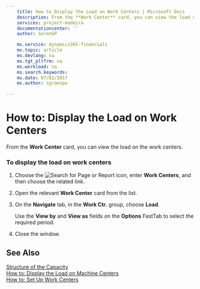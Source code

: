 ```yaml
---
    title: How to Display the Load on Work Centers | Microsoft Docs
    description: From the **Work Center** card, you can view the load on the work centers.
    services: project-madeira
    documentationcenter: ''
    author: SorenGP

    ms.service: dynamics365-financials
    ms.topic: article
    ms.devlang: na
    ms.tgt_pltfrm: na
    ms.workload: na
    ms.search.keywords:
    ms.date: 07/01/2017
    ms.author: sgroespe

---
```

# How to: Display the Load on Work Centers
From the **Work Center** card, you can view the load on the work centers.  
  
### To display the load on work centers  
  
1.  Choose the ![Search for Page or Report](media/ui-search/search_small.png "Search for Page or Report icon") icon, enter **Work Centers**, and then choose the related link.  
  
2.  Open the relevant **Work Center** card from the list.  
  
3.  On the **Navigate** tab, in the **Work Ctr.** group, choose **Load**.  
  
     Use the **View by** and **View as** fields on the **Options** FastTab to select the required period.  
  
4.  Close the window.  
  
## See Also  
 [Structure of the Capacity](../structure-of-the-capacity.md)   
 [How to: Display the Load on Machine Centers](../how-to-display-the-load-on-machine-centers.md)   
 [How to: Set Up Work Centers](../how-to-set-up-work-centers.md)
